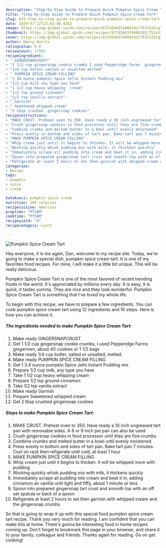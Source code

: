 ```yaml
---
description: "Step-by-Step Guide to Prepare Quick Pumpkin Spice Cream Tart"
title: "Step-by-Step Guide to Prepare Quick Pumpkin Spice Cream Tart"
slug: 635-step-by-step-guide-to-prepare-quick-pumpkin-spice-cream-tart
date: 2020-07-12T23:42:48.438Z
image: https://img-global.cpcdn.com/recipes/6374566374408192/751x532cq70/pumpkin-spice-cream-tart-recipe-main-photo.jpg
thumbnail: https://img-global.cpcdn.com/recipes/6374566374408192/751x532cq70/pumpkin-spice-cream-tart-recipe-main-photo.jpg
cover: https://img-global.cpcdn.com/recipes/6374566374408192/751x532cq70/pumpkin-spice-cream-tart-recipe-main-photo.jpg
author: Henry Harris
ratingvalue: 4.5
reviewcount: 17943
recipeingredient:
- " GINGERSNAPCRUST"
- "1 1/2 cup gingersnap cookie crumbs I used Pepperidge Farms  gingermen about 40 cookies or 1 12 bags"
- "1/4 cup butter salted or unsalted melted"
- " PUMPKIN SPICE CREAM FILLING"
- "1 34 ounce pumpkin Spice Jello Instant Pudding mix"
- "1/2 cup milk any type you have"
- "1 1/2 cup heavy whipping  cream"
- "1/2 tsp ground cinnamon"
- "1/2 tsp vanilla extract"
- " Garnish"
- " Sweetened whipped cream"
- "2 tbsp crushed  gingersnap cookies"
recipeinstructions:
- "MAKE CRUST. Preheat oven to 350. Have ready a 10 inch ungreased tart pan with removable sides. A 8 or 9 inch pie  pan can also be used"
- "Crush gingersnap cookies in food processor until they are fine crumbs"
- "Combine crumbs and melted butter in a bowl until evenly moistened"
- "Press evenly in bottom and sides of tart pan. Bake tart pan 7 minutes. Cool on rack then refigerate until cold, at least 1 hour"
- "MAKE PUMPKIN SPICE CREAM FILLING"
- "Whip cream just until it begins to thicken. It will be whipped more with pudding"
- "Working quickly whisk pudding mix with milk, it thickens quickly"
- "Immediately scrape all pudding into cream and beat it in, adding cinnamon an vanilla until light and flffy, about 1 minute or less"
- "Spoon into prepared gingersnap tart crust and smooth top with an off set spatula or back of a spoon"
- "Refigerate at least 2 hours to set then garnish with whipped cream and the gingersnap crumbs"
categories:
- Recipe
tags:
- pumpkin
- spice
- cream

katakunci: pumpkin spice cream 
nutrition: 189 calories
recipecuisine: American
preptime: "PT18M"
cooktime: "PT58M"
recipeyield: "4"
recipecategory: Lunch

---
```



![Pumpkin Spice Cream Tart](https://img-global.cpcdn.com/recipes/6374566374408192/751x532cq70/pumpkin-spice-cream-tart-recipe-main-photo.jpg)

Hey everyone, it is me again, Dan, welcome to my recipe site. Today, we're going to make a special dish, pumpkin spice cream tart. It is one of my favorites food recipes. For mine, I will make it a little bit unique. This will be really delicious.

Pumpkin Spice Cream Tart is one of the most favored of recent trending foods in the world. It's appreciated by millions every day. It is easy, it is quick, it tastes yummy. They are nice and they look wonderful. Pumpkin Spice Cream Tart is something that I've loved my whole life.




To begin with this recipe, we have to prepare a few ingredients. You can cook pumpkin spice cream tart using 12 ingredients and 10 steps. Here is how you can achieve it.

<!--inarticleads1-->

##### The ingredients needed to make Pumpkin Spice Cream Tart:

1. Make ready  GINGERSNAPCRUST
1. Get 1 1/2 cup gingersnap cookie crumbs, I used Pepperidge Farms  gingermen, about 40 cookies or 1 1/2 bags
1. Make ready 1/4 cup butter, salted or unsalted, melted
1. Make ready  PUMPKIN SPICE CREAM FILLING
1. Get 1 3.4 ounce pumpkin Spice Jello Instant Pudding mix
1. Prepare 1/2 cup milk, any type you have
1. Take 1 1/2 cup heavy whipping  cream
1. Prepare 1/2 tsp ground cinnamon
1. Take 1/2 tsp vanilla extract
1. Make ready  Garnish
1. Prepare  Sweetened whipped cream
1. Get 2 tbsp crushed  gingersnap cookies




<!--inarticleads2-->

##### Steps to make Pumpkin Spice Cream Tart:

1. MAKE CRUST. Preheat oven to 350. Have ready a 10 inch ungreased tart pan with removable sides. A 8 or 9 inch pie  pan can also be used
1. Crush gingersnap cookies in food processor until they are fine crumbs
1. Combine crumbs and melted butter in a bowl until evenly moistened
1. Press evenly in bottom and sides of tart pan. Bake tart pan 7 minutes. Cool on rack then refigerate until cold, at least 1 hour
1. MAKE PUMPKIN SPICE CREAM FILLING
1. Whip cream just until it begins to thicken. It will be whipped more with pudding
1. Working quickly whisk pudding mix with milk, it thickens quickly
1. Immediately scrape all pudding into cream and beat it in, adding cinnamon an vanilla until light and flffy, about 1 minute or less
1. Spoon into prepared gingersnap tart crust and smooth top with an off set spatula or back of a spoon
1. Refigerate at least 2 hours to set then garnish with whipped cream and the gingersnap crumbs




So that is going to wrap it up with this special food pumpkin spice cream tart recipe. Thank you very much for reading. I am confident that you can make this at home. There's gonna be interesting food in home recipes coming up. Don't forget to bookmark this page in your browser, and share it to your family, colleague and friends. Thanks again for reading. Go on get cooking!
